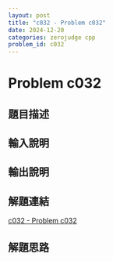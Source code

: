 ```yaml
---
layout: post
title: "c032 - Problem c032"
date: 2024-12-20
categories: zerojudge cpp
problem_id: c032
---
```


# Problem c032

## 題目描述



## 輸入說明



## 輸出說明



## 解題連結

[c032 - Problem c032](https://zerojudge.tw/ShowProblem?problemid=c032)

## 解題思路


